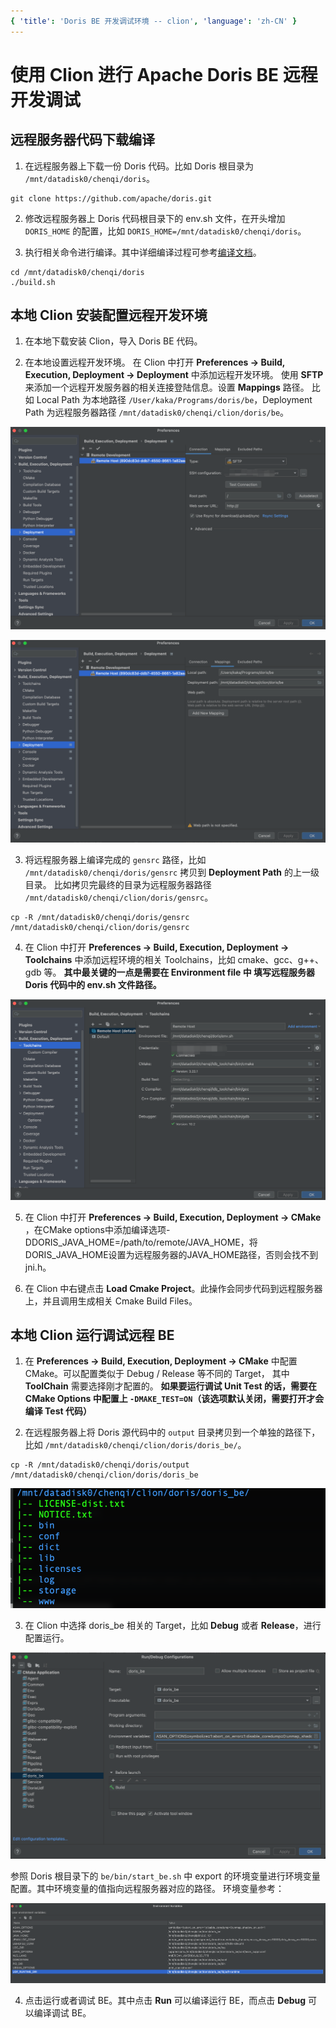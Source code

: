 ```yaml
---
{ 'title': 'Doris BE 开发调试环境 -- clion', 'language': 'zh-CN' }
---
```


<!--
Licensed to the Apache Software Foundation (ASF) under one
or more contributor license agreements.  See the NOTICE file
distributed with this work for additional information
regarding copyright ownership.  The ASF licenses this file
to you under the Apache License, Version 2.0 (the
"License"); you may not use this file except in compliance
with the License.  You may obtain a copy of the License at

  http://www.apache.org/licenses/LICENSE-2.0

Unless required by applicable law or agreed to in writing,
software distributed under the License is distributed on an
"AS IS" BASIS, WITHOUT WARRANTIES OR CONDITIONS OF ANY
KIND, either express or implied.  See the License for the
specific language governing permissions and limitations
under the License.
-->

# 使用 Clion 进行 Apache Doris BE 远程开发调试

## 远程服务器代码下载编译

1. 在远程服务器上下载一份 Doris 代码。比如 Doris 根目录为 `/mnt/datadisk0/chenqi/doris`。

```
git clone https://github.com/apache/doris.git
```

2. 修改远程服务器上 Doris 代码根目录下的 env.sh 文件，在开头增加 `DORIS_HOME` 的配置，比如 `DORIS_HOME=/mnt/datadisk0/chenqi/doris`。

3. 执行相关命令进行编译。其中详细编译过程可参考[编译文档](https://doris.apache.org/zh-CN/docs/dev/install/source-install/compilation-with-ldb-toolchain)。

```
cd /mnt/datadisk0/chenqi/doris
./build.sh
```

## 本地 Clion 安装配置远程开发环境

1. 在本地下载安装 Clion，导入 Doris BE 代码。

2. 在本地设置远程开发环境。 在 Clion 中打开 **Preferences -> Build, Execution, Deployment -> Deployment** 中添加远程开发环境。
使用 **SFTP** 来添加一个远程开发服务器的相关连接登陆信息。设置 **Mappings** 路径。
比如 Local Path 为本地路径 `/User/kaka/Programs/doris/be`，Deployment Path 为远程服务器路径 `/mnt/datadisk0/chenqi/clion/doris/be`。

![Deployment1](/docs/images/clion-deployment1.png)

![Deployment2](/docs/images/clion-deployment2.png)

3. 将远程服务器上编译完成的 `gensrc` 路径，比如 `/mnt/datadisk0/chenqi/doris/gensrc` 拷贝到 **Deployment Path** 的上一级目录。
比如拷贝完最终的目录为远程服务器路径 `/mnt/datadisk0/chenqi/clion/doris/gensrc`。

```
cp -R /mnt/datadisk0/chenqi/doris/gensrc /mnt/datadisk0/chenqi/clion/doris/gensrc
```

4. 在 Clion 中打开 **Preferences -> Build, Execution, Deployment -> Toolchains** 中添加远程环境的相关 Toolchains，比如 cmake、gcc、g++、gdb 等。
**其中最关键的一点是需要在 **Environment file** 中 填写远程服务器 Doris 代码中的 **env.sh** 文件路径。**

![Toolchains](/docs/images/clion-toolchains.png)

5. 在 Clion 中打开 **Preferences -> Build, Execution, Deployment -> CMake** ，在CMake options中添加编译选项-DDORIS_JAVA_HOME=/path/to/remote/JAVA_HOME，将DORIS_JAVA_HOME设置为远程服务器的JAVA_HOME路径，否则会找不到 jni.h。

6. 在 Clion 中右键点击 **Load Cmake Project**。此操作会同步代码到远程服务器上，并且调用生成相关 Cmake Build Files。

## 本地 Clion 运行调试远程 BE

1. 在 **Preferences -> Build, Execution, Deployment -> CMake** 中配置 CMake。可以配置类似于 Debug / Release 等不同的 Target， 其中 **ToolChain** 需要选择刚才配置的。
**如果要运行调试 Unit Test 的话，需要在 CMake Options 中配置上 `-DMAKE_TEST=ON`（该选项默认关闭，需要打开才会编译 Test 代码）**

2. 在远程服务器上将 Doris 源代码中的 `output` 目录拷贝到一个单独的路径下，比如 `/mnt/datadisk0/chenqi/clion/doris/doris_be/`。

```
cp -R /mnt/datadisk0/chenqi/doris/output /mnt/datadisk0/chenqi/clion/doris/doris_be
```

![Output Tree](/docs/images/doris-dist-output-tree.png)

3. 在 Clion 中选择 doris_be 相关的 Target，比如 **Debug** 或者 **Release**，进行配置运行。

![Run Debug Conf1](/docs/images/clion-run-debug-conf1.png)

参照 Doris 根目录下的 `be/bin/start_be.sh` 中 export 的环境变量进行环境变量配置。其中环境变量的值指向远程服务器对应的路径。
环境变量参考：

![Run Debug Conf2](/docs/images/clion-run-debug-conf2.png)

4. 点击运行或者调试 BE。其中点击 **Run** 可以编译运行 BE，而点击 **Debug** 可以编译调试 BE。
